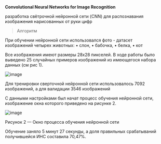 **Convolutional Neural Networks for Image Recognition**

разработка свётрочной нейронной сети (CNN) для распознавания изображения нарисованных от руки цифр

> Алгоритм

При обучении нейронной сети использовался фото - датасет изображений четырех животных:
•	слон,
•	бабочка,
•	белка,
•	кот

Все изображения имеют размеры 28х28 пикселей.
В ходе работы было выведено 25 случайных примеров изображений из имеющегося набора данных (см рис 1).
 
![image](https://github.com/user-attachments/assets/b8d94c87-818a-4616-8631-dfd51830a6d2)


Для тренировки сверточной нейронной сети использовалось 7092 изображений, а для валидации 3546 изображений

С данными настройками был начат процесс обучения нейронной сети, изображение окна которого приведено на рисунке 2.

 ![image](https://github.com/user-attachments/assets/00e24b4e-e279-4672-a961-336acf0249ca)

Рисунок 2 — Окно процесса обучения нейронной сети

Обучение заняло 5 минут 27 секунды, а доля правильных срабатываний получившейся ИНС составила 70,47%.

